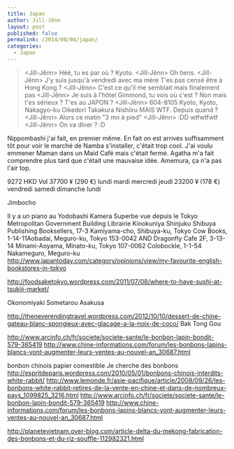 ```yaml
---
title: Japan
author: Jill-Jênn
layout: post
published: false
permalink: /2014/08/04/japan/
categories:
  - Japon
---
```

> <Jill-Jênn> Héé, tu es par où ?
<Agatha> Kyoto.
<Jill-Jênn> Oh tiens.
<Jill-Jênn> J'y suis jusqu'à vendredi avec ma mère
<Agatha> T'es pas censé être à Hong Kong ?
<Jill-Jênn> C'est ce qu'il me semblait mais finalement pas
<Jill-Jênn> Je suis à l'hôtel Gimmond, tu vois où c'est ?
<Agatha> Non mais t'es sérieux ? T'es au JAPON ?
<Jill-Jênn> 604-8105 Kyoto, Kyoto, Nakagyo-ku Oikedori Takakura Nishiiru
<Agatha> MAIS WTF.
<Agatha> Depuis quand ?
<Jill-Jênn> Alors ce matin
<Agatha> "3 mn à pied"
<Jill-Jênn> :DD
<Agatha> wtfwtfwtf
<Jill-Jênn> On va dîner ? :D

Nippombashi j'ai fait, en premier même. En fait on est arrivés suffisamment tôt pour voir le marché de Namba s'installer, c'était trop cool.
J'ai voulu emmener Maman dans un Maid Café mais c'était fermé. Agatha m'a fait comprendre plus tard que c'était une mauvaise idée.
Amemura, ça n'a pas l'air top.

9272 HKD Vol
37700 ¥ (290 €) lundi mardi mercredi jeudi
23200 ¥ (178 €) vendredi samedi dimanche lundi

Jimbocho

Il y a un piano au Yodobashi Kamera
Superbe vue depuis le Tokyo Metropolitan Government Building
Librairie Kinokuniya Shinjuku
Shibuya Publishing Booksellers, 17-3 Kamiyama-cho, Shibuya-ku, Tokyo
Cow Books, 1-14-11Aobadai, Meguro-ku, Tokyo 153-0042 AND Dragonfly Cafe 2F, 3-13-14 Minami-Aoyama, Minato-ku, Tokyo 107-0062
Colobockle, 1-1-54 Nakameguro, Meguro-ku
http://www.japantoday.com/category/opinions/view/my-favourite-english-bookstores-in-tokyo

http://foodsaketokyo.wordpress.com/2011/07/08/where-to-have-sushi-at-tsukiji-market/

Okonomiyaki Sometarou Asakusa

http://theneverendingtravel.wordpress.com/2012/10/10/dessert-de-chine-gateau-blanc-spongieux-avec-glacage-a-la-noix-de-coco/
Bak Tong Gou

http://www.arcinfo.ch/fr/societe/societe-sante/le-bonbon-lapin-bondit-579-365419
http://www.chine-informations.com/forum/les-bonbons-lapins-blancs-vont-augmenter-leurs-ventes-au-nouvel-an_30687.html

bonbon chinois papier comestible
Je cherche des bonbons
http://espritdeparis.wordpress.com/2010/05/01/bonbons-chinois-interdits-white-rabbit/
http://www.lemonde.fr/asie-pacifique/article/2008/09/26/les-bonbons-white-rabbit-retires-de-la-vente-en-chine-et-dans-de-nombreux-pays_1099825_3216.html
http://www.arcinfo.ch/fr/societe/societe-sante/le-bonbon-lapin-bondit-579-365419
http://www.chine-informations.com/forum/les-bonbons-lapins-blancs-vont-augmenter-leurs-ventes-au-nouvel-an_30687.html

http://planetevietnam.over-blog.com/article-delta-du-mekong-fabrication-des-bonbons-et-du-riz-souffle-112982321.html

